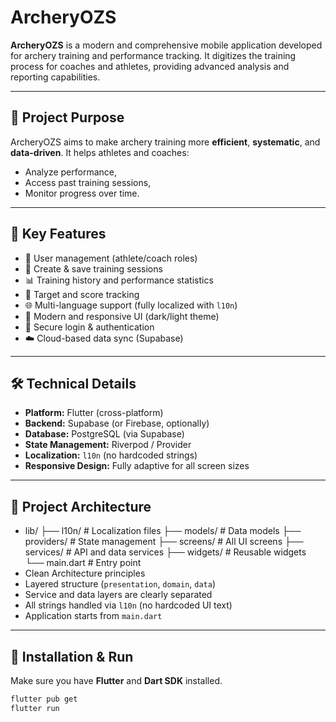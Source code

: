 # ArcheryOZS

**ArcheryOZS** is a modern and comprehensive mobile application developed for archery training and performance tracking. It digitizes the training process for coaches and athletes, providing advanced analysis and reporting capabilities.

---

## 🎯 Project Purpose

ArcheryOZS aims to make archery training more **efficient**, **systematic**, and **data-driven**. It helps athletes and coaches:
- Analyze performance,
- Access past training sessions,
- Monitor progress over time.

---

## 🔑 Key Features

- 👤 User management (athlete/coach roles)  
- 📝 Create & save training sessions  
- 📊 Training history and performance statistics  
- 🎯 Target and score tracking  
- 🌐 Multi-language support (fully localized with `l10n`)  
- 🎨 Modern and responsive UI (dark/light theme)  
- 🔐 Secure login & authentication  
- ☁️ Cloud-based data sync (Supabase)  

---

## 🛠️ Technical Details

- **Platform:** Flutter (cross-platform)  
- **Backend:** Supabase (or Firebase, optionally)  
- **Database:** PostgreSQL (via Supabase)  
- **State Management:** Riverpod / Provider  
- **Localization:** `l10n` (no hardcoded strings)  
- **Responsive Design:** Fully adaptive for all screen sizes  

---

## 🧱 Project Architecture

- lib/
├── l10n/                # Localization files
├── models/              # Data models
├── providers/           # State management
├── screens/             # All UI screens
├── services/            # API and data services
├── widgets/             # Reusable widgets
└── main.dart            # Entry point
- Clean Architecture principles  
- Layered structure (`presentation`, `domain`, `data`)  
- Service and data layers are clearly separated  
- All strings handled via `l10n` (no hardcoded UI text)  
- Application starts from `main.dart`
---

## 🚀 Installation & Run

Make sure you have **Flutter** and **Dart SDK** installed.

```bash
flutter pub get
flutter run
